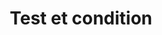 ---
layout : partie
title : Test et condition
slug : test
description : Test et condition
image : 
in_book: true
order : 6
---